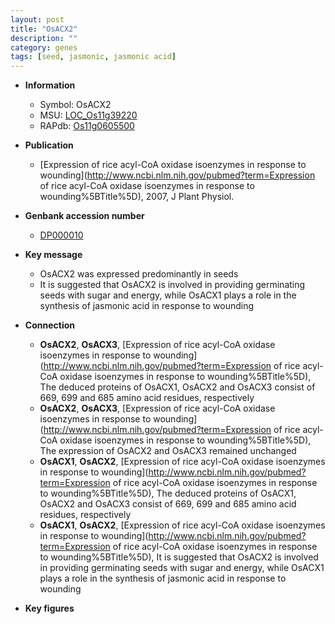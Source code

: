 ```yaml
---
layout: post
title: "OsACX2"
description: ""
category: genes
tags: [seed, jasmonic, jasmonic acid]
---
```


* **Information**  
    + Symbol: OsACX2  
    + MSU: [LOC_Os11g39220](http://rice.plantbiology.msu.edu/cgi-bin/ORF_infopage.cgi?orf=LOC_Os11g39220)  
    + RAPdb: [Os11g0605500](http://rapdb.dna.affrc.go.jp/viewer/gbrowse_details/irgsp1?name=Os11g0605500)  

* **Publication**  
    + [Expression of rice acyl-CoA oxidase isoenzymes in response to wounding](http://www.ncbi.nlm.nih.gov/pubmed?term=Expression of rice acyl-CoA oxidase isoenzymes in response to wounding%5BTitle%5D), 2007, J Plant Physiol.

* **Genbank accession number**  
    + [DP000010](http://www.ncbi.nlm.nih.gov/nuccore/DP000010)

* **Key message**  
    + OsACX2 was expressed predominantly in seeds
    + It is suggested that OsACX2 is involved in providing germinating seeds with sugar and energy, while OsACX1 plays a role in the synthesis of jasmonic acid in response to wounding

* **Connection**  
    + __OsACX2__, __OsACX3__, [Expression of rice acyl-CoA oxidase isoenzymes in response to wounding](http://www.ncbi.nlm.nih.gov/pubmed?term=Expression of rice acyl-CoA oxidase isoenzymes in response to wounding%5BTitle%5D), The deduced proteins of OsACX1, OsACX2 and OsACX3 consist of 669, 699 and 685 amino acid residues, respectively
    + __OsACX2__, __OsACX3__, [Expression of rice acyl-CoA oxidase isoenzymes in response to wounding](http://www.ncbi.nlm.nih.gov/pubmed?term=Expression of rice acyl-CoA oxidase isoenzymes in response to wounding%5BTitle%5D), The expression of OsACX2 and OsACX3 remained unchanged
    + __OsACX1__, __OsACX2__, [Expression of rice acyl-CoA oxidase isoenzymes in response to wounding](http://www.ncbi.nlm.nih.gov/pubmed?term=Expression of rice acyl-CoA oxidase isoenzymes in response to wounding%5BTitle%5D), The deduced proteins of OsACX1, OsACX2 and OsACX3 consist of 669, 699 and 685 amino acid residues, respectively
    + __OsACX1__, __OsACX2__, [Expression of rice acyl-CoA oxidase isoenzymes in response to wounding](http://www.ncbi.nlm.nih.gov/pubmed?term=Expression of rice acyl-CoA oxidase isoenzymes in response to wounding%5BTitle%5D), It is suggested that OsACX2 is involved in providing germinating seeds with sugar and energy, while OsACX1 plays a role in the synthesis of jasmonic acid in response to wounding

* **Key figures**  


